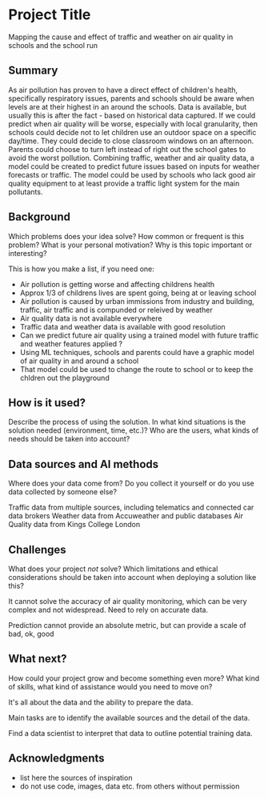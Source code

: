 <!-- This is the markdown template for the final project of the Building AI course, 
created by Reaktor Innovations and University of Helsinki. 
Copy the template, paste it to your GitHub README and edit! -->

# Project Title

Mapping the cause and effect of traffic and weather on air quality in schools and the school run

## Summary

As air pollution has proven to have a direct effect of children's health, specifically respiratory issues, parents and schools should be aware when levels are at their highest in an around the schools. Data is available, but usually this is after the fact - based on historical data captured. 
If we could predict when air quality will be worse, especially with local granularity, then schools could decide not to let children use an outdoor space on a specific day/time. They could decide to close classroom windows on an afternoon. Parents could choose to turn left instead of right out the school gates to avoid the worst pollution.
Combining traffic, weather and air quality data, a model could be created to predict future issues based on inputs for weather forecasts or traffic. The model could be used by schools who lack good air quality equipment to at least provide a traffic light system for the main pollutants.

## Background

Which problems does your idea solve? How common or frequent is this problem? What is your personal motivation? Why is this topic important or interesting?

This is how you make a list, if you need one:
* Air pollution is getting worse and affecting childrens health
* Approx 1/3 of childrens lives are spent going, being at or leaving school
* Air pollution is caused by urban immissions from industry and building, traffic, air traffic and is compunded or releived by weather
* Air quality data is not available everywhere
* Traffic data and weather data is available with good resolution
* Can we predict future air quality using a trained model with future traffic and weather features applied ?
* Using ML techniques, schools and parents could have a graphic model of air quality in and around a school
* That model could be used to change the route to school or to keep the chldren out the playground

## How is it used?

Describe the process of using the solution. In what kind situations is the solution needed (environment, time, etc.)? Who are the users, what kinds of needs should be taken into account?
<!-- 

 -->

## Data sources and AI methods
Where does your data come from? Do you collect it yourself or do you use data collected by someone else?

Traffic data from multiple sources, including telematics and connected car data brokers
Weather data from Accuweather and public databases
Air Quality data from Kings College London

<!-- 


 -->

## Challenges

What does your project _not_ solve? Which limitations and ethical considerations should be taken into account when deploying a solution like this?

It cannot solve the accuracy of air quality monitoring, which can be very complex and not widespread. Need to rely on accurate data. 

Prediction cannot provide an absolute metric, but can provide a scale of bad, ok, good


## What next?

How could your project grow and become something even more? What kind of skills, what kind of assistance would you  need to move on? 

It's all about the data and the ability to prepare the data.

Main tasks are to identify the available sources and the detail of the data.

Find a data scientist to interpret that data to outline potential training data.

## Acknowledgments

* list here the sources of inspiration 
* do not use code, images, data etc. from others without permission
<!-- 
* when you have permission to use other people's materials, always mention the original creator and the open source / Creative Commons licence they've used
  <br>For example: [Sleeping Cat on Her Back by Umberto Salvagnin](https://commons.wikimedia.org/wiki/File:Sleeping_cat_on_her_back.jpg#filelinks) / [CC BY 2.0](https://creativecommons.org/licenses/by/2.0)
* etc
 -->
